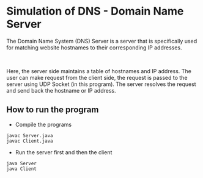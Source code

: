 # Simulation of DNS - Domain Name Server

The Domain Name System (DNS) Server is a server that is specifically used for matching website hostnames to their corresponding IP addresses.
 
<br/>

Here, the server side maintains a table of hostnames and IP address. The user can make request from the client side, the request is passed to the server using UDP Socket
(in this program). The server resolves the request and send back the hostname or IP address.

## How to run the program
- Compile the programs
```
javac Server.java
javac Client.java
```
- Run the server first and then the client
```
java Server
java Client
```

